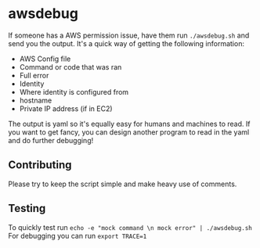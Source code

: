 # awsdebug
If someone has a AWS permission issue, have them run `./awsdebug.sh` and send you the output.
It's a quick way of getting the following information:
* AWS Config file
* Command or code that was ran
* Full error
* Identity
* Where identity is configured from
* hostname
* Private IP address (if in EC2)


The output is yaml so it's equally easy for humans and machines to read. If you want to get fancy, you can design another program to read in the yaml and do further debugging!

## Contributing
Please try to keep the script simple and make heavy use of comments.
## Testing
To quickly test run `echo -e "mock command \n mock error" | ./awsdebug.sh`
For debugging you can run `export TRACE=1`
